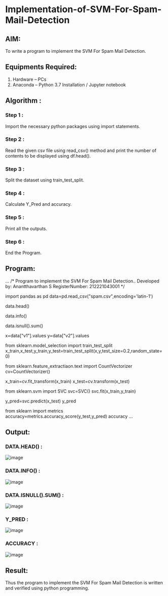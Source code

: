 # Implementation-of-SVM-For-Spam-Mail-Detection

## AIM:
To write a program to implement the SVM For Spam Mail Detection.

## Equipments Required:
1. Hardware – PCs
2. Anaconda – Python 3.7 Installation / Jupyter notebook

## Algorithm :

### Step 1 :

Import the necessary python packages using import statements.

### Step 2 :

Read the given csv file using read_csv() method and print the number of contents to be displayed using df.head().

### Step 3 :

Split the dataset using train_test_split.

### Step 4 :

Calculate Y_Pred and accuracy.

### Step 5 :

Print all the outputs.

### Step 6 :

End the Program.

## Program:
...
/*
Program to implement the SVM For Spam Mail Detection..
Developed by: Anantthavarthan S
RegisterNumber: 212221043001 
*/


import pandas as pd
data=pd.read_csv("spam.csv",encoding='latin-1')

data.head()

data.info()

data.isnull().sum()

x=data["v1"].values
y=data["v2"].values

from sklearn.model_selection import train_test_split
x_train,x_test,y_train,y_test=train_test_split(x,y,test_size=0.2,random_state=0)

from sklearn.feature_extractiaon.text import CountVectorizer
cv=CountVectorizer()

x_train=cv.fit_transform(x_train)
x_test=cv.transform(x_test)

from sklearn.svm import SVC
svc=SVC()
svc.fit(x_train,y_train)

y_pred=svc.predict(x_test)
y_pred

from sklearn import metrics
accuracy=metrics.accuracy_score(y_test,y_pred)
accuracy
...

## Output:
### DATA.HEAD() :

![image](https://github.com/Yogabharathi3/Implementation-of-SVM-For-Spam-Mail-Detection/assets/118899387/8bed8939-43b6-4339-9c17-4964476c0e0b)

### DATA.INFO() :

![image](https://github.com/Yogabharathi3/Implementation-of-SVM-For-Spam-Mail-Detection/assets/118899387/9a34b7de-d200-4005-a293-25f23c28081b)


### DATA.ISNULL().SUM() :
![image](https://github.com/Yogabharathi3/Implementation-of-SVM-For-Spam-Mail-Detection/assets/118899387/20767971-8741-44c2-ae17-a5bdfbbe265c)

### Y_PRED :
![image](https://github.com/Yogabharathi3/Implementation-of-SVM-For-Spam-Mail-Detection/assets/118899387/d7269074-efb3-4642-b257-4b0e99d2161b)

### ACCURACY :
![image](https://github.com/Yogabharathi3/Implementation-of-SVM-For-Spam-Mail-Detection/assets/118899387/9d02aba9-278c-41f4-9584-defe906941c2)

## Result:
Thus the program to implement the SVM For Spam Mail Detection is written and verified using python programming.
